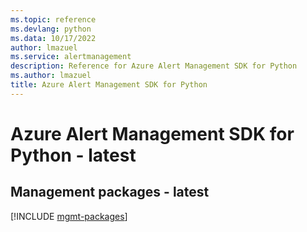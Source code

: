 ```yaml
---
ms.topic: reference
ms.devlang: python
ms.data: 10/17/2022
author: lmazuel
ms.service: alertmanagement
description: Reference for Azure Alert Management SDK for Python
ms.author: lmazuel
title: Azure Alert Management SDK for Python
---
```

# Azure Alert Management SDK for Python - latest

## Management packages - latest
[!INCLUDE [mgmt-packages](alert-management-mgmt-index.md)]